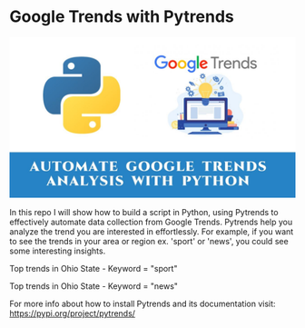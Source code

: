 # Google Trends with Pytrends

![image](images/gt.jpg)

In this repo I will show how to build a script in Python, using Pytrends to effectively automate data collection from Google Trends. Pytrends help you analyze the trend you are interested in effortlessly. For example, if you want to see the trends in your area or region ex. 'sport' or 'news', you could see some interesting insights.

Top trends in Ohio State - Keyword = "sport"


Top trends in Ohio State - Keyword = "news"



For more info about how to install Pytrends and its documentation visit: https://pypi.org/project/pytrends/

